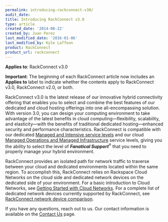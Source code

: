 ```yaml
---
permalink: introducing-rackconnect-v30/
audit_date:
title: Introducing RackConnect v3.0
type: article
created_date: '2014-08-22'
created_by: Juan Perez
last_modified_date: '2016-01-06'
last_modified_by: Kyle Laffoon
product: RackConnect
product_url: rackconnect
---
```


**Applies to**: RackConnect v3.0

**Important**: The beginning of each RackConnect article now includes an
**Applies to** label to indicate whether the contents apply to
RackConnect v3.0, RackConnect v2.0, or both.

RackConnect v3.0 is the latest release of our
innovative hybrid connectivity offering that enables you to select and
combine the best features of our dedicated and cloud hosting offerings
into one all-encompassing solution. With version 3.0, you can design
your computing environment to take advantage of the latest benefits in
cloud computing&mdash;flexibility, scalability, and elasticity&mdash;with the
benefits of traditional dedicated hosting&mdash;enhanced security and
performance characteristics. RackConnect is compatible with our
dedicated [Managed and Intensive service
levels](http://www.rackspace.com/dedicated-servers/service-levels/) and
our cloud [Managed Operations and Managed
Infrastructure](http://www.rackspace.com/cloud/compare-service-levels) service levels,
giving you the ability to select the level of ***Fanatical Support***<sup>&reg;</sup> that you need to properly manage your hybrid environment.

RackConnect provides an isolated path for network traffic to traverse
between your cloud and dedicated environments located within the same
region. To accomplish this, RackConnect relies on Rackspace Cloud
Networks on the cloud side and dedicated network devices on the
dedicated side of your environment. For a basic introduction to Cloud
Networks, see [Getting Started with Cloud
Networks](/how-to/cloud-networks).
For a complete list of dedicated network devices currently supported by
RackConnect, see [RackConnect network device comparison](/how-to/rackconnect-network-device-comparison).

If you have any questions, reach out to us. Our contact
information is available on the [Contact Us](/how-to/support) page.
